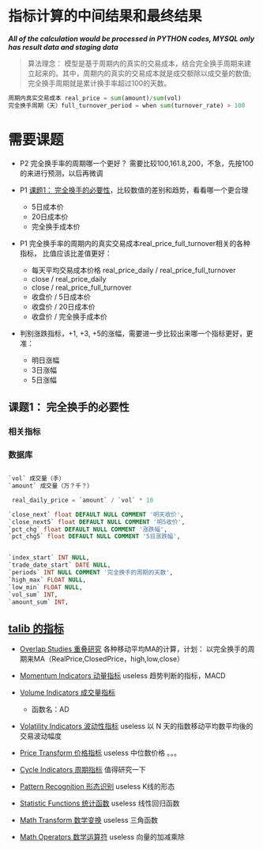 # 指标计算的中间结果和最终结果

***All of the calculation would be processed in PYTHON codes, MYSQL only has result data and staging data***

> 算法理念： 模型是基于周期内的真实的交易成本，结合完全换手周期来建立起来的。其中，周期内的真实的交易成本就是成交额除以成交量的数值; 完全换手周期就是累计换手率超过100的天数。
``` python
周期内真实交易成本 real_price = sum(amount)/sum(vol)
完全换手周期（天）full_turnover_period = when sum(turnover_rate) > 100
```

# 需要课题
- P2 完全换手率的周期哪一个更好？ 需要比较100,161.8,200，不急，先按100的来进行预测，以后再微调
- P1 [课题1： 完全换手的必要性](完全换手的必要性)，比较数值的差别和趋势，看看哪一个更合理
  - 5日成本价
  - 20日成本价
  - 完全换手成本价
- P1 完全换手率的周期内的真实交易成本real_price_full_turnover相关的各种指标， 比值应该比差值更好：
  - 每天平均交易成本价格 real_price_daily / real_price_full_turnover
  - close / real_price_daily
  - close / real_price_full_turnover
  - 收盘价 / 5日成本价
  - 收盘价 / 20日成本价
  - 收盘价 / 完全换手成本价

- 判别涨跌指标，+1, +3, +5的涨幅，需要进一步比较出来哪一个指标更好，更准：
  - 明日涨幅
  - 3日涨幅
  - 5日涨幅


## 课题1： 完全换手的必要性
### 相关指标


### 数据库
``` sql

`vol` 成交量（手）
`amount` 成交量（万？千？）

 real_daily_price = `amount` / `vol` * 10

`close_next` float DEFAULT NULL COMMENT '明天收价',
`close_next5` float DEFAULT NULL COMMENT '明5收价',
`pct_chg` float DEFAULT NULL COMMENT '涨跌幅',
`pct_chg5` float DEFAULT NULL COMMENT '5日涨跌幅',


`index_start` INT NULL,
`trade_date_start` DATE NULL,
`periods` INT NULL COMMENT '完全换手的周期的天数',
`high_max` FLOAT NULL,
`low_min` FLOAT NULL,
`vol_sum` INT,
`amount_sum` INT,
```

## [talib 的指标](./talib)


* [Overlap Studies 重叠研究](func_groups/overlap_studies.md)
各种移动平均MA的计算，计划： 以完全换手的周期来MA（RealPrice,ClosedPrice，high,low,close）
* [Momentum Indicators 动量指标](func_groups/momentum_indicators.md)
useless
趋势判断的指标，MACD  
* [Volume Indicators 成交量指标](func_groups/volume_indicators.md)
  * 函数名：AD
* [Volatility Indicators 波动性指标](func_groups/volatility_indicators.md)
useless
以 N 天的指数移动平均数平均後的交易波动幅度
* [Price Transform 价格指标](func_groups/price_transform.md)
useless
中位数价格 。。。
* [Cycle Indicators 周期指标](func_groups/cycle_indicators.md)
值得研究一下

* [Pattern Recognition 形态识别](func_groups/pattern_recognition.md)
useless
K线的形态
* [Statistic Functions 统计函数](func_groups/statistic_functions.md)
useless
线性回归函数

* [Math Transform 数学变换](func_groups/math_transform.md)
useless
三角函数
* [Math Operators 数学运算符](func_groups/math_operators.md)
useless
向量的加减乘除
